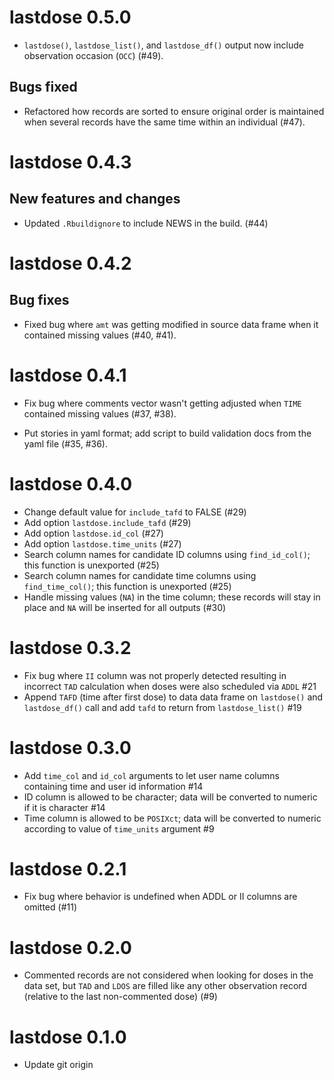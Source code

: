 # lastdose 0.5.0

- `lastdose()`, `lastdose_list()`, and `lastdose_df()` output now include 
  observation occasion (`OCC`) (#49).

## Bugs fixed

- Refactored how records are sorted to ensure original order is maintained when
  several records have the same time within an individual (#47).

# lastdose 0.4.3

## New features and changes

- Updated `.Rbuildignore` to include NEWS in the build. (#44) 

# lastdose 0.4.2

## Bug fixes

- Fixed bug where `amt` was getting modified in source data frame 
  when it contained missing values (#40, #41).

# lastdose 0.4.1

- Fix bug where comments vector wasn't getting adjusted when `TIME` contained
  missing values (#37, #38).
  
- Put stories in yaml format; add script to build validation docs from the 
  yaml file (#35, #36). 

# lastdose 0.4.0

- Change default value for `include_tafd` to FALSE (#29)
- Add option `lastdose.include_tafd` (#29)
- Add option `lastdose.id_col`  (#27)
- Add option `lastdose.time_units` (#27)
- Search column names for candidate ID columns using `find_id_col()`; 
  this function is unexported (#25)
- Search column names for candidate time columns using `find_time_col()`;
  this function is unexported (#25)
- Handle missing values (`NA`) in the time column; these records will 
  stay in place and `NA` will be inserted for all outputs (#30)

# lastdose 0.3.2

- Fix bug where `II` column was not properly detected resulting in incorrect 
  `TAD` calculation when doses were also scheduled via `ADDL` #21
- Append `TAFD` (time after first dose) to data data frame on `lastdose()`
  and `lastdose_df()` call and add `tafd` to return from `lastdose_list()` #19
  
# lastdose 0.3.0

- Add `time_col` and `id_col` arguments to let user name columns containing 
  time and user id information #14
- ID column is allowed to be character; data will be converted to numeric if 
  it is character #14
- Time column is allowed to be `POSIXct`; data will be converted to numeric 
  according to value of `time_units` argument #9

# lastdose 0.2.1
- Fix bug where behavior is undefined when ADDL or II columns are omitted
  (#11)

# lastdose 0.2.0
- Commented records are not considered when looking for doses in the data set, 
  but `TAD` and `LDOS` are filled like any other observation record (relative
  to the last non-commented dose) (#9)

# lastdose 0.1.0

- Update git origin

